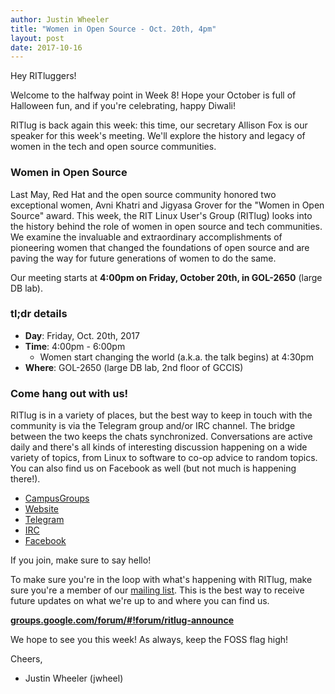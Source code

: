 ```yaml
---
author: Justin Wheeler
title: "Women in Open Source - Oct. 20th, 4pm"
layout: post
date: 2017-10-16
---
```


Hey RITluggers!

Welcome to the halfway point in Week 8! Hope your October is full of Halloween fun, and if you're celebrating, happy Diwali!

RITlug is back again this week: this time, our secretary Allison Fox is our speaker for this week's meeting. We'll explore the history and legacy of women in the tech and open source communities.


### Women in Open Source

Last May, Red Hat and the open source community honored two exceptional women, Avni Khatri and Jigyasa Grover for the "Women in Open Source" award. This week, the RIT Linux User's Group (RITlug) looks into the history behind the role of women in open source and tech communities. We examine the invaluable and extraordinary accomplishments of pioneering women that changed the foundations of open source and are paving the way for future generations of women to do the same.

Our meeting starts at **4:00pm on Friday, October 20th, in GOL-2650** (large DB lab).


### tl;dr details

* **Day**: Friday, Oct. 20th, 2017
* **Time**: 4:00pm - 6:00pm
    * Women start changing the world (a.k.a. the talk begins) at 4:30pm
* **Where**: GOL-2650 (large DB lab, 2nd floor of GCCIS)


### Come hang out with us!

RITlug is in a variety of places, but the best way to keep in touch with the community is via the Telegram group and/or IRC channel. The bridge between the two keeps the chats synchronized. Conversations are active daily and there's all kinds of interesting discussion happening on a wide variety of topics, from Linux to software to co-op advice to random topics. You can also find us on Facebook as well (but not much is happening there!).

* [CampusGroups](https://campusgroups.rit.edu/student_community?club_id=16071 "RITlug on CampusGroups")
* [Website](http://ritlug.com "RIT Linux Users Group website")
* [Telegram](https://t.me/ritlugclub "Join the Telegram group for RITlug")
* [IRC]({{site.social.irc}} "Join the IRC channel for RITlug in a web client")
* [Facebook](https://www.facebook.com/groups/RITLUG/ "RITlug on Facebook - not super active!")

If you join, make sure to say hello!

To make sure you're in the loop with what's happening with RITlug, make sure you're a member of our [mailing list]({{site.social.mailinglist}} "RITlug mailing list - Google Groups"). This is the best way to receive future updates on what we're up to and where you can find us.

**[groups.google.com/forum/#!forum/ritlug-announce]({{site.social.mailinglist}} "RITlug mailing list - Google Groups")**

We hope to see you this week! As always, keep the FOSS flag high!


Cheers,
- Justin Wheeler (jwheel)
